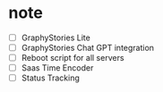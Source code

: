 # note
- [ ] GraphyStories Lite
- [ ] GraphyStories Chat GPT integration
- [ ] Reboot script for all servers
- [ ] Saas Time Encoder
- [ ] Status Tracking 
